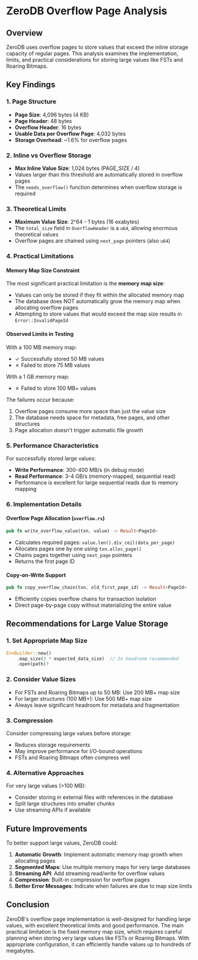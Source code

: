 # ZeroDB Overflow Page Analysis

## Overview

ZeroDB uses overflow pages to store values that exceed the inline storage capacity of regular pages. This analysis examines the implementation, limits, and practical considerations for storing large values like FSTs and Roaring Bitmaps.

## Key Findings

### 1. Page Structure
- **Page Size**: 4,096 bytes (4 KB)
- **Page Header**: 48 bytes
- **Overflow Header**: 16 bytes
- **Usable Data per Overflow Page**: 4,032 bytes
- **Storage Overhead**: ~1.6% for overflow pages

### 2. Inline vs Overflow Storage
- **Max Inline Value Size**: 1,024 bytes (PAGE_SIZE / 4)
- Values larger than this threshold are automatically stored in overflow pages
- The `needs_overflow()` function determines when overflow storage is required

### 3. Theoretical Limits
- **Maximum Value Size**: 2^64 - 1 bytes (16 exabytes)
- The `total_size` field in `OverflowHeader` is a `u64`, allowing enormous theoretical values
- Overflow pages are chained using `next_page` pointers (also `u64`)

### 4. Practical Limitations

#### Memory Map Size Constraint
The most significant practical limitation is the **memory map size**:
- Values can only be stored if they fit within the allocated memory map
- The database does NOT automatically grow the memory map when allocating overflow pages
- Attempting to store values that would exceed the map size results in `Error::InvalidPageId`

#### Observed Limits in Testing
With a 100 MB memory map:
- ✓ Successfully stored 50 MB values
- ✗ Failed to store 75 MB values

With a 1 GB memory map:
- ✗ Failed to store 100 MB+ values

The failures occur because:
1. Overflow pages consume more space than just the value size
2. The database needs space for metadata, free pages, and other structures
3. Page allocation doesn't trigger automatic file growth

### 5. Performance Characteristics

For successfully stored large values:
- **Write Performance**: 300-400 MB/s (in debug mode)
- **Read Performance**: 3-4 GB/s (memory-mapped, sequential read)
- Performance is excellent for large sequential reads due to memory mapping

### 6. Implementation Details

#### Overflow Page Allocation (`overflow.rs`)
```rust
pub fn write_overflow_value(txn, value) -> Result<PageId>
```
- Calculates required pages: `value.len().div_ceil(data_per_page)`
- Allocates pages one by one using `txn.alloc_page()`
- Chains pages together using `next_page` pointers
- Returns the first page ID

#### Copy-on-Write Support
```rust
pub fn copy_overflow_chain(txn, old_first_page_id) -> Result<PageId>
```
- Efficiently copies overflow chains for transaction isolation
- Direct page-by-page copy without materializing the entire value

## Recommendations for Large Value Storage

### 1. Set Appropriate Map Size
```rust
EnvBuilder::new()
    .map_size(2 * expected_data_size)  // 2x headroom recommended
    .open(path)?
```

### 2. Consider Value Sizes
- For FSTs and Roaring Bitmaps up to 50 MB: Use 200 MB+ map size
- For larger structures (100 MB+): Use 500 MB+ map size
- Always leave significant headroom for metadata and fragmentation

### 3. Compression
Consider compressing large values before storage:
- Reduces storage requirements
- May improve performance for I/O-bound operations
- FSTs and Roaring Bitmaps often compress well

### 4. Alternative Approaches
For very large values (>100 MB):
- Consider storing in external files with references in the database
- Split large structures into smaller chunks
- Use streaming APIs if available

## Future Improvements

To better support large values, ZeroDB could:

1. **Automatic Growth**: Implement automatic memory map growth when allocating pages
2. **Segmented Maps**: Use multiple memory maps for very large databases
3. **Streaming API**: Add streaming read/write for overflow values
4. **Compression**: Built-in compression for overflow pages
5. **Better Error Messages**: Indicate when failures are due to map size limits

## Conclusion

ZeroDB's overflow page implementation is well-designed for handling large values, with excellent theoretical limits and good performance. The main practical limitation is the fixed memory map size, which requires careful planning when storing very large values like FSTs or Roaring Bitmaps. With appropriate configuration, it can efficiently handle values up to hundreds of megabytes.